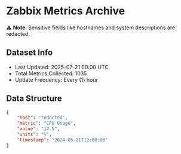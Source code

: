 # Zabbix Metrics Archive

⚠️ **Note**: Sensitive fields like hostnames and system descriptions are redacted.

## Dataset Info
- Last Updated: 2025-07-21 00:00 UTC
- Total Metrics Collected: 1035
- Update Frequency: Every (1) hour

## Data Structure
```json
{
    "host": "redacted",
    "metric": "CPU Usage",
    "value": "12.5",
    "units": "%",
    "timestamp": "2024-05-21T12:00:00"
}
```
